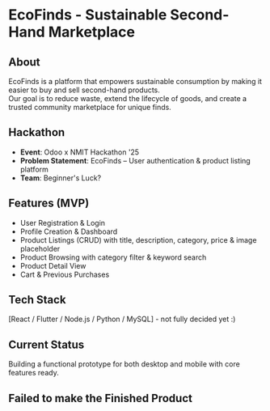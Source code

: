 # EcoFinds - Sustainable Second-Hand Marketplace

## About
EcoFinds is a platform that empowers sustainable consumption by making it easier to buy and sell second-hand products.  
Our goal is to reduce waste, extend the lifecycle of goods, and create a trusted community marketplace for unique finds.

## Hackathon
- **Event**: Odoo x NMIT Hackathon '25  
- **Problem Statement**: EcoFinds – User authentication & product listing platform  
- **Team**: Beginner's Luck?  

## Features (MVP)
- User Registration & Login  
- Profile Creation & Dashboard  
- Product Listings (CRUD) with title, description, category, price & image placeholder  
- Product Browsing with category filter & keyword search  
- Product Detail View  
- Cart & Previous Purchases  

## Tech Stack
[React / Flutter / Node.js / Python / MySQL]  - not fully decided yet :)

## Current Status
Building a functional prototype for both desktop and mobile with core features ready. 

## Failed to make the Finished Product  
